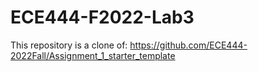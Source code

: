 # ECE444-F2022-Lab3

This repository is a clone of: https://github.com/ECE444-2022Fall/Assignment_1_starter_template
